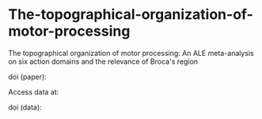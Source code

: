 # The-topographical-organization-of-motor-processing

The topographical organization of motor processing: An ALE meta-analysis on six action domains and the relevance of Broca's region

doi (paper):

Access data at:

doi (data):

